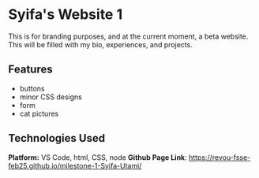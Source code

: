 
#  Syifa's Website 1

This is for branding purposes, and at the current moment, a beta website. This will be filled with my bio, experiences, and projects.

## Features

- buttons
- minor CSS designs
- form
- cat pictures


## Technologies Used

**Platform:** VS Code, html, CSS, node
**Github Page Link**: https://revou-fsse-feb25.github.io/milestone-1-Syifa-Utami/

